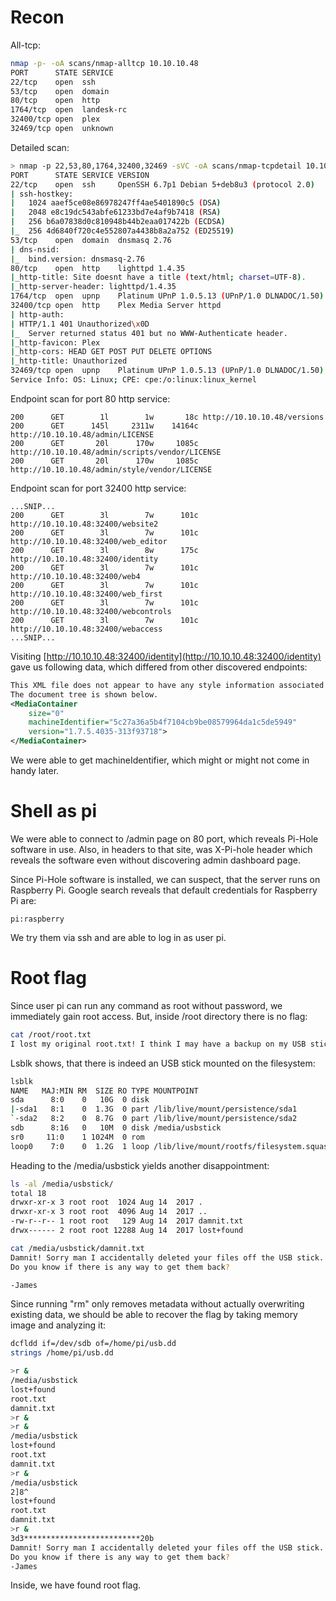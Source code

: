# Recon

All-tcp:

```bash
nmap -p- -oA scans/nmap-alltcp 10.10.10.48
PORT      STATE SERVICE
22/tcp    open  ssh
53/tcp    open  domain
80/tcp    open  http
1764/tcp  open  landesk-rc
32400/tcp open  plex
32469/tcp open  unknown
```

Detailed scan:

```bash
> nmap -p 22,53,80,1764,32400,32469 -sVC -oA scans/nmap-tcpdetail 10.10.10.48
PORT      STATE SERVICE VERSION
22/tcp    open  ssh     OpenSSH 6.7p1 Debian 5+deb8u3 (protocol 2.0)
| ssh-hostkey:
|   1024 aaef5ce08e86978247ff4ae5401890c5 (DSA)
|   2048 e8c19dc543abfe61233bd7e4af9b7418 (RSA)
|   256 b6a07838d0c810948b44b2eaa017422b (ECDSA)
|_  256 4d6840f720c4e552807a4438b8a2a752 (ED25519)
53/tcp    open  domain  dnsmasq 2.76
| dns-nsid:
|_  bind.version: dnsmasq-2.76
80/tcp    open  http    lighttpd 1.4.35
|_http-title: Site doesnt have a title (text/html; charset=UTF-8).
|_http-server-header: lighttpd/1.4.35
1764/tcp  open  upnp    Platinum UPnP 1.0.5.13 (UPnP/1.0 DLNADOC/1.50)
32400/tcp open  http    Plex Media Server httpd
| http-auth:
| HTTP/1.1 401 Unauthorized\x0D
|_  Server returned status 401 but no WWW-Authenticate header.
|_http-favicon: Plex
|_http-cors: HEAD GET POST PUT DELETE OPTIONS
|_http-title: Unauthorized
32469/tcp open  upnp    Platinum UPnP 1.0.5.13 (UPnP/1.0 DLNADOC/1.50)
Service Info: OS: Linux; CPE: cpe:/o:linux:linux_kernel
```

Endpoint scan for port 80 http service:

```
200      GET        1l        1w       18c http://10.10.10.48/versions
200      GET      145l     2311w    14164c http://10.10.10.48/admin/LICENSE
200      GET       20l      170w     1085c http://10.10.10.48/admin/scripts/vendor/LICENSE
200      GET       20l      170w     1085c http://10.10.10.48/admin/style/vendor/LICENSE
```

Endpoint scan for port 32400 http service:

```
...SNIP...
200      GET        3l        7w      101c http://10.10.10.48:32400/website2
200      GET        3l        7w      101c http://10.10.10.48:32400/web_editor
200      GET        3l        8w      175c http://10.10.10.48:32400/identity
200      GET        3l        7w      101c http://10.10.10.48:32400/web4
200      GET        3l        7w      101c http://10.10.10.48:32400/web_first
200      GET        3l        7w      101c http://10.10.10.48:32400/webcontrols
200      GET        3l        7w      101c http://10.10.10.48:32400/webaccess
...SNIP...
```

Visiting [http://10.10.10.48:32400/identity](http://10.10.10.48:32400/identity)
gave us following data, which differed from other discovered endpoints:

```xml
This XML file does not appear to have any style information associated with it. 
The document tree is shown below.
<MediaContainer 
    size="0" 
    machineIdentifier="5c27a36a5b4f7104cb9be08579964da1c5de5949" 
    version="1.7.5.4035-313f93718"> 
</MediaContainer>
```

We were able to get machineIdentifier, which might or might not come in handy later.

# Shell as pi

We were able to connect to /admin page on 80 port, which reveals Pi-Hole software
in use. Also, in headers to that site, was X-Pi-hole header which reveals the
software even without discovering admin dashboard page.

Since Pi-Hole software is installed, we can suspect, that the server runs
on Raspberry Pi. Google search reveals that default credentials for 
Raspberry Pi are:

```
pi:raspberry
```

We try them via ssh and are able to log in as user pi.

# Root flag

Since user pi can run any command as root without password, we immediately
gain root access. But, inside /root directory there is no flag:

```bash
cat /root/root.txt
I lost my original root.txt! I think I may have a backup on my USB stick...
```

Lsblk shows, that there is indeed an USB stick mounted on the filesystem:

```bash
lsblk
NAME   MAJ:MIN RM  SIZE RO TYPE MOUNTPOINT
sda      8:0    0   10G  0 disk
|-sda1   8:1    0  1.3G  0 part /lib/live/mount/persistence/sda1
`-sda2   8:2    0  8.7G  0 part /lib/live/mount/persistence/sda2
sdb      8:16   0   10M  0 disk /media/usbstick
sr0     11:0    1 1024M  0 rom
loop0    7:0    0  1.2G  1 loop /lib/live/mount/rootfs/filesystem.squashfs
```

Heading to the /media/usbstick yields another disappointment:
```bash
ls -al /media/usbstick/
total 18
drwxr-xr-x 3 root root  1024 Aug 14  2017 .
drwxr-xr-x 3 root root  4096 Aug 14  2017 ..
-rw-r--r-- 1 root root   129 Aug 14  2017 damnit.txt
drwx------ 2 root root 12288 Aug 14  2017 lost+found

cat /media/usbstick/damnit.txt
Damnit! Sorry man I accidentally deleted your files off the USB stick.
Do you know if there is any way to get them back?

-James
```

Since running "rm" only removes metadata without actually overwriting
existing data, we should be able to recover the flag by taking memory image
and analyzing it:

```bash
dcfldd if=/dev/sdb of=/home/pi/usb.dd
strings /home/pi/usb.dd

>r &
/media/usbstick
lost+found
root.txt
damnit.txt
>r &
>r &
/media/usbstick
lost+found
root.txt
damnit.txt
>r &
/media/usbstick
2]8^
lost+found
root.txt
damnit.txt
>r &
3d3**************************20b
Damnit! Sorry man I accidentally deleted your files off the USB stick.
Do you know if there is any way to get them back?
-James
```

Inside, we have found root flag.
